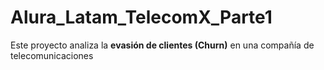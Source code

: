 # Alura_Latam_TelecomX_Parte1
Este proyecto analiza la **evasión de clientes (Churn)** en una compañía de telecomunicaciones
